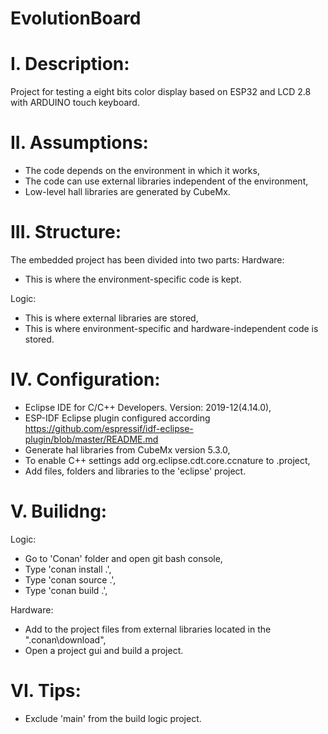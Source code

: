 # EvolutionBoard
# I. Description:
Project for testing a eight bits color display based on ESP32 and LCD 2.8 with ARDUINO touch keyboard.

# II. Assumptions:
- The code depends on the environment in which it works,
- The code can use external libraries independent of the environment,
- Low-level hall libraries are generated by CubeMx.

# III. Structure:
The embedded project has been divided into two parts:
Hardware:
- This is where the environment-specific code is kept.

Logic:
- This is where external libraries are stored,
- This is where environment-specific and hardware-independent code is stored.

# IV. Configuration:
- Eclipse IDE for C/C++ Developers. Version: 2019-12(4.14.0),
- ESP-IDF Eclipse plugin configured according https://github.com/espressif/idf-eclipse-plugin/blob/master/README.md
- Generate hal libraries from CubeMx version 5.3.0,
- To enable C++ settings add <nature>org.eclipse.cdt.core.ccnature</nature> to .project,
- Add files, folders and libraries to the 'eclipse' project.

# V. Builidng:
Logic:
- Go to 'Conan' folder and open git bash console,
- Type 'conan install .',
- Type 'conan source .',
- Type 'conan build .',

Hardware:
- Add to the project files from external libraries located in the ".conan\download",
- Open a project gui and build a project.

# VI. Tips:
- Exclude 'main' from the build logic project.